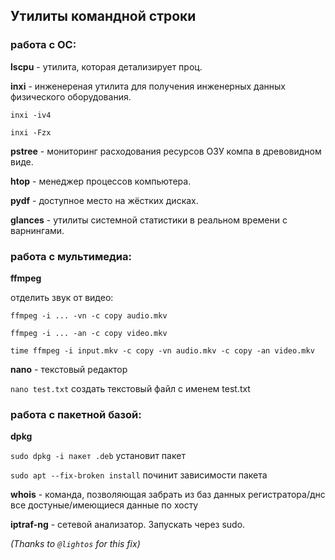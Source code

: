 ## Утилиты командной строки


### работа с ОС:

**lscpu** - утилита, которая детализирует проц.

**inxi** - инженереная утилита для получения инженерных данных физического оборудования. 

`inxi -iv4`

`inxi -Fzx`

**pstree** - мониторинг расходования ресурсов ОЗУ компа в древовидном виде.

**htop** -  менеджер процессов компьютера.

**pydf** - доступное место на жёстких дисках.

**glances** - утилиты системной статистики в реальном времени с варнингами.



### работа с мультимедиа:

**ffmpeg**

отделить звук от видео:

`ffmpeg -i ... -vn -c copy audio.mkv`

`ffmpeg -i ... -an -c copy video.mkv`

`time ffmpeg -i input.mkv -c copy -vn audio.mkv -c copy -an video.mkv`

**nano** - текстовый редактор

`nano test.txt` создать текстовый файл с именем test.txt



### работа с пакетной базой:

**dpkg**

`sudo dpkg -i пакет .deb` установит пакет

`sudo apt --fix-broken install` починит зависимости пакета
 


**whois** - команда, позволяющая забрать из баз данных регистратора/днс все достуные/имеющиеся данные по хосту


**iptraf-ng** - сетевой анализатор. Запускать через sudo.


*(Thanks to `@lightos` for this fix)*
